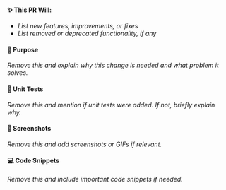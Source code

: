#### ✨ This PR Will:
- *List new features, improvements, or fixes*
- *List removed or deprecated functionality, if any*  

#### 🎯 Purpose  
*Remove this and explain why this change is needed and what problem it solves.*  

#### 🧪 Unit Tests  
*Remove this and mention if unit tests were added. If not, briefly explain why.*  

#### 📸 Screenshots  
*Remove this and add screenshots or GIFs if relevant.*  

#### 💻 Code Snippets  
*Remove this and include important code snippets if needed.*  
